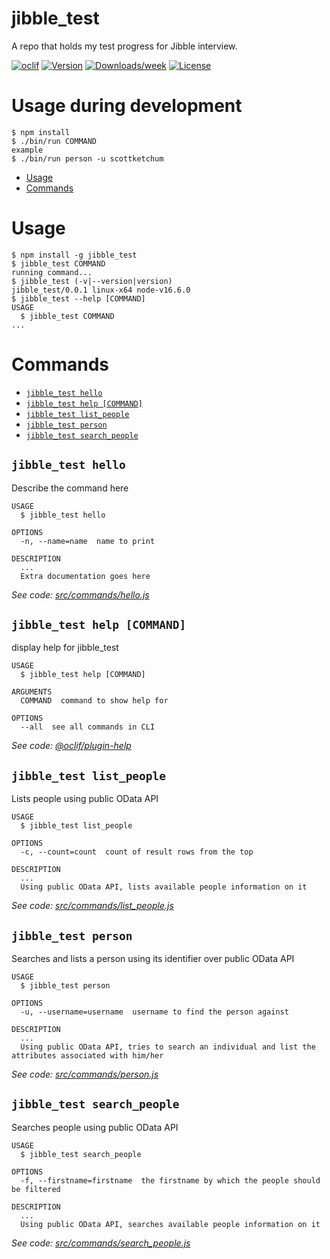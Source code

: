 jibble_test
===========

A repo that holds my test progress for Jibble interview.

[![oclif](https://img.shields.io/badge/cli-oclif-brightgreen.svg)](https://oclif.io)
[![Version](https://img.shields.io/npm/v/jibble_test.svg)](https://npmjs.org/package/jibble_test)
[![Downloads/week](https://img.shields.io/npm/dw/jibble_test.svg)](https://npmjs.org/package/jibble_test)
[![License](https://img.shields.io/npm/l/jibble_test.svg)](https://github.com/aajiwani/jibble_test/blob/master/package.json)

# Usage during development
```sh-session
$ npm install
$ ./bin/run COMMAND
example
$ ./bin/run person -u scottketchum
```

<!-- toc -->
* [Usage](#usage)
* [Commands](#commands)
<!-- tocstop -->
# Usage
<!-- usage -->
```sh-session
$ npm install -g jibble_test
$ jibble_test COMMAND
running command...
$ jibble_test (-v|--version|version)
jibble_test/0.0.1 linux-x64 node-v16.6.0
$ jibble_test --help [COMMAND]
USAGE
  $ jibble_test COMMAND
...
```
<!-- usagestop -->
# Commands
<!-- commands -->
* [`jibble_test hello`](#jibble_test-hello)
* [`jibble_test help [COMMAND]`](#jibble_test-help-command)
* [`jibble_test list_people`](#jibble_test-list_people)
* [`jibble_test person`](#jibble_test-person)
* [`jibble_test search_people`](#jibble_test-search_people)

## `jibble_test hello`

Describe the command here

```
USAGE
  $ jibble_test hello

OPTIONS
  -n, --name=name  name to print

DESCRIPTION
  ...
  Extra documentation goes here
```

_See code: [src/commands/hello.js](https://github.com/aajiwani/jibble_test/blob/v0.0.1/src/commands/hello.js)_

## `jibble_test help [COMMAND]`

display help for jibble_test

```
USAGE
  $ jibble_test help [COMMAND]

ARGUMENTS
  COMMAND  command to show help for

OPTIONS
  --all  see all commands in CLI
```

_See code: [@oclif/plugin-help](https://github.com/oclif/plugin-help/blob/v3.2.3/src/commands/help.ts)_

## `jibble_test list_people`

Lists people using public OData API

```
USAGE
  $ jibble_test list_people

OPTIONS
  -c, --count=count  count of result rows from the top

DESCRIPTION
  ...
  Using public OData API, lists available people information on it
```

_See code: [src/commands/list_people.js](https://github.com/aajiwani/jibble_test/blob/v0.0.1/src/commands/list_people.js)_

## `jibble_test person`

Searches and lists a person using its identifier over public OData API

```
USAGE
  $ jibble_test person

OPTIONS
  -u, --username=username  username to find the person against

DESCRIPTION
  ...
  Using public OData API, tries to search an individual and list the attributes associated with him/her
```

_See code: [src/commands/person.js](https://github.com/aajiwani/jibble_test/blob/v0.0.1/src/commands/person.js)_

## `jibble_test search_people`

Searches people using public OData API

```
USAGE
  $ jibble_test search_people

OPTIONS
  -f, --firstname=firstname  the firstname by which the people should be filtered

DESCRIPTION
  ...
  Using public OData API, searches available people information on it
```

_See code: [src/commands/search_people.js](https://github.com/aajiwani/jibble_test/blob/v0.0.1/src/commands/search_people.js)_
<!-- commandsstop -->
